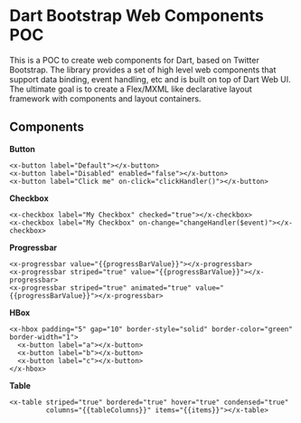 Dart Bootstrap Web Components POC
=================================

This is a POC to create web components for Dart, based on Twitter Bootstrap. The library provides a set of high level web components that support data binding, event handling, etc and is built on top of Dart Web UI. The ultimate goal is to create a Flex/MXML like declarative layout framework with components and layout containers.

Components
----------

**Button**

```
<x-button label="Default"></x-button>
<x-button label="Disabled" enabled="false"></x-button>
<x-button label="Click me" on-click="clickHandler()"></x-button>
```

**Checkbox**

```
<x-checkbox label="My Checkbox" checked="true"></x-checkbox>
<x-checkbox label="My Checkbox" on-change="changeHandler($event)"></x-checkbox>
```

**Progressbar**

```
<x-progressbar value="{{progressBarValue}}"></x-progressbar>
<x-progressbar striped="true" value="{{progressBarValue}}"></x-progressbar>
<x-progressbar striped="true" animated="true" value="{{progressBarValue}}"></x-progressbar>
```

**HBox**

```
<x-hbox padding="5" gap="10" border-style="solid" border-color="green" border-width="1">
  <x-button label="a"></x-button>
  <x-button label="b"></x-button>
  <x-button label="c"></x-button>
</x-hbox>
```

**Table**

```
<x-table striped="true" bordered="true" hover="true" condensed="true"
         columns="{{tableColumns}}" items="{{items}}"></x-table>
```
